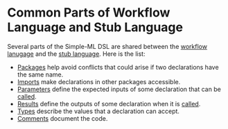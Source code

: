 # Common Parts of Workflow Language and Stub Language

Several parts of the Simple-ML DSL are shared between the [workflow lanugage][workflow-language] and the [stub language][stub-language]. Here is the list:

* [Packages][packages] help avoid conflicts that could arise if two declarations have the same name.
* [Imports][imports] make declarations in other packages accessible.
* [Parameters][parameters] define the expected inputs of some declaration that can be [called][calls].
* [Results][results] define the outputs of some declaration when it is [called][calls].
* [Types][types] describe the values that a declaration can accept.
* [Comments][comments] document the code.

[workflow-language]: ../workflow-language/README.md
[stub-language]: ../stub-language/README.md
[calls]: ../workflow-language/expressions.md#calls
[packages]: ./packages.md
[imports]: ./imports.md
[parameters]: ./parameters.md
[results]: ./results.md
[types]: ./types.md
[comments]: ./comments.md
